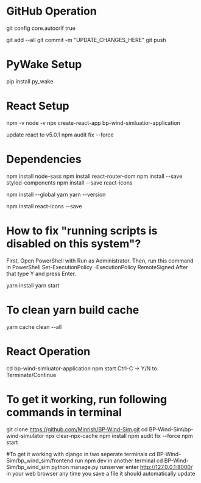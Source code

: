 # GitHub Operation
git config core.autocrlf true

git add --all
git commit -m "UPDATE_CHANGES_HERE"
git push

# PyWake Setup
pip install py_wake

# React Setup
npm -v
node -v
npx create-react-app bp-wind-simluatior-application

update react to v5.0.1
npm audit fix --force

# Dependencies
npm install node-sass
npm install react-router-dom
npm install --save styled-components
npm install --save react-icons

npm install --global yarn
yarn --version

npm install react-icons --save

# How to fix "running scripts is disabled on this system"?
First, Open PowerShell with Run as Administrator.
Then, run this command in PowerShell
Set-ExecutionPolicy -ExecutionPolicy RemoteSigned
After that type Y and press Enter.

yarn install
yarn start

# To clean yarn build cache
yarn cache clean --all

# React Operation
cd bp-wind-simluator-application
npm start
Ctrl-C -> Y/N to Terminate/Continue

# To get it working, run following commands in terminal
git clone https://github.com/Minrish/BP-Wind-Sim.git
cd BP-Wind-Sim\bp-wind-simulator
npx clear-npx-cache
npm install
npm audit fix --force
npm start

#To get it working with django
in two seperate terminals
cd BP-Wind-Sim/bp_wind_sim/frontend
run npm dev
in another terminal 
cd BP-Wind-Sim/bp_wind_sim
python manage.py runserver
enter http://127.0.0.1:8000/ in your web browser
any time you save a file it should automatically update
